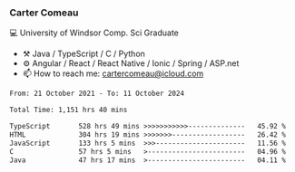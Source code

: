 ### Carter Comeau

💻 University of Windsor Comp. Sci Graduate

- ⚒️ Java / TypeScript / C / Python
- ⚙️ Angular / React / React Native / Ionic / Spring / ASP.net
- 📫 How to reach me: cartercomeau@icloud.com

<!--START_SECTION:waka-->

```txt
From: 21 October 2021 - To: 11 October 2024

Total Time: 1,151 hrs 40 mins

TypeScript       528 hrs 49 mins >>>>>>>>>>>--------------   45.92 %
HTML             304 hrs 19 mins >>>>>>>------------------   26.42 %
JavaScript       133 hrs 5 mins  >>>----------------------   11.56 %
C                57 hrs 5 mins   >------------------------   04.96 %
Java             47 hrs 17 mins  >------------------------   04.11 %
```

<!--END_SECTION:waka-->
